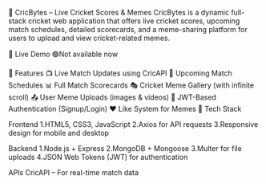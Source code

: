 🏏 CricBytes – Live Cricket Scores & Memes
CricBytes is a dynamic full-stack cricket web application that offers live cricket scores, upcoming match schedules, detailed scorecards, and a meme-sharing platform for users to upload and view cricket-related memes.

🔗 Live Demo
🟢Not available now


🚀 Features
📺 Live Match Updates using CricAPI
📅 Upcoming Match Schedules
📊 Full Match Scorecards
🎭 Cricket Meme Gallery (with infinite scroll)
📤 User Meme Uploads (images & videos)
🔐 JWT-Based Authentication (Signup/Login)
❤️ Like System for Memes
🧰 Tech Stack

Frontend
1.HTML5, CSS3, JavaScript
2.Axios for API requests
3.Responsive design for mobile and desktop

Backend
1.Node.js + Express
2.MongoDB + Mongoose
3.Multer for file uploads
4.JSON Web Tokens (JWT) for authentication

APIs
CricAPI – For real-time match data

